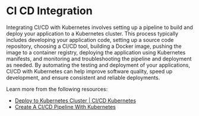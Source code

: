 # CI CD Integration

Integrating CI/CD with Kubernetes involves setting up a pipeline to build and deploy your application to a Kubernetes cluster. This process typically includes developing your application code, setting up a source code repository, choosing a CI/CD tool, building a Docker image, pushing the image to a container registry, deploying the application using Kubernetes manifests, and monitoring and troubleshooting the pipeline and deployment as needed. By automating the testing and deployment of your applications, CI/CD with Kubernetes can help improve software quality, speed up development, and ensure consistent and reliable deployments.

Learn more from the following resources:

- [Deploy to Kubernetes Cluster | CI/CD Kubernetes](https://www.youtube.com/watch?v=naUhXrV_rRA)
- [Create A CI/CD Pipeline With Kubernetes](https://discuss.kubernetes.io/t/create-a-ci-cd-pipeline-with-kubernetes-and-jenkins/11043)
